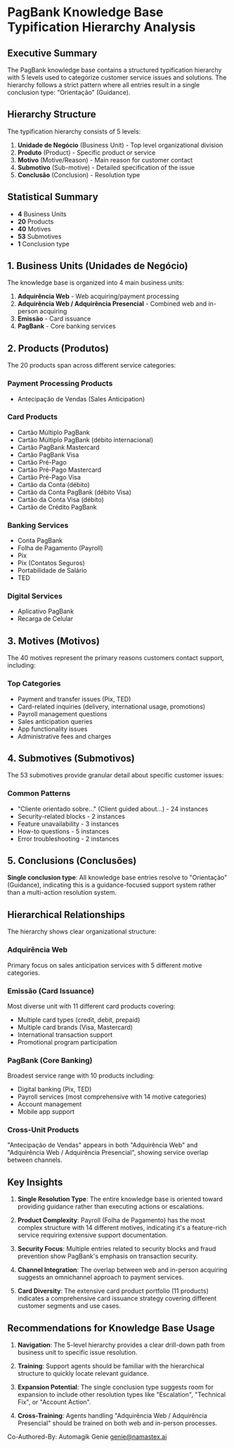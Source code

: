 # PagBank Knowledge Base Typification Hierarchy Analysis

## Executive Summary

The PagBank knowledge base contains a structured typification hierarchy with 5 levels used to categorize customer service issues and solutions. The hierarchy follows a strict pattern where all entries result in a single conclusion type: "Orientação" (Guidance).

## Hierarchy Structure

The typification hierarchy consists of 5 levels:

1. **Unidade de Negócio** (Business Unit) - Top level organizational division
2. **Produto** (Product) - Specific product or service
3. **Motivo** (Motive/Reason) - Main reason for customer contact
4. **Submotivo** (Sub-motive) - Detailed specification of the issue
5. **Conclusão** (Conclusion) - Resolution type

## Statistical Summary

- **4** Business Units
- **20** Products
- **40** Motives
- **53** Submotives
- **1** Conclusion type

## 1. Business Units (Unidades de Negócio)

The knowledge base is organized into 4 main business units:

1. **Adquirência Web** - Web acquiring/payment processing
2. **Adquirência Web / Adquirência Presencial** - Combined web and in-person acquiring
3. **Emissão** - Card issuance
4. **PagBank** - Core banking services

## 2. Products (Produtos)

The 20 products span across different service categories:

### Payment Processing Products
- Antecipação de Vendas (Sales Anticipation)

### Card Products
- Cartão Múltiplo PagBank
- Cartão Múltiplo PagBank (débito internacional)
- Cartão PagBank Mastercard
- Cartão PagBank Visa
- Cartão Pré-Pago
- Cartão Pré-Pago Mastercard
- Cartão Pré-Pago Visa
- Cartão da Conta (débito)
- Cartão da Conta PagBank (débito Visa)
- Cartão da Conta Visa (débito)
- Cartão de Crédito PagBank

### Banking Services
- Conta PagBank
- Folha de Pagamento (Payroll)
- Pix
- Pix (Contatos Seguros)
- Portabilidade de Salário
- TED

### Digital Services
- Aplicativo PagBank
- Recarga de Celular

## 3. Motives (Motivos)

The 40 motives represent the primary reasons customers contact support, including:

### Top Categories
- Payment and transfer issues (Pix, TED)
- Card-related inquiries (delivery, international usage, promotions)
- Payroll management questions
- Sales anticipation queries
- App functionality issues
- Administrative fees and charges

## 4. Submotives (Submotivos)

The 53 submotives provide granular detail about specific customer issues:

### Common Patterns
- "Cliente orientado sobre..." (Client guided about...) - 24 instances
- Security-related blocks - 2 instances
- Feature unavailability - 3 instances
- How-to questions - 5 instances
- Error troubleshooting - 2 instances

## 5. Conclusions (Conclusões)

**Single conclusion type**: All knowledge base entries resolve to "Orientação" (Guidance), indicating this is a guidance-focused support system rather than a multi-action resolution system.

## Hierarchical Relationships

The hierarchy shows clear organizational structure:

### Adquirência Web
Primary focus on sales anticipation services with 5 different motive categories.

### Emissão (Card Issuance)
Most diverse unit with 11 different card products covering:
- Multiple card types (credit, debit, prepaid)
- Multiple card brands (Visa, Mastercard)
- International transaction support
- Promotional program participation

### PagBank (Core Banking)
Broadest service range with 10 products including:
- Digital banking (Pix, TED)
- Payroll services (most comprehensive with 14 motive categories)
- Account management
- Mobile app support

### Cross-Unit Products
"Antecipação de Vendas" appears in both "Adquirência Web" and "Adquirência Web / Adquirência Presencial", showing service overlap between channels.

## Key Insights

1. **Single Resolution Type**: The entire knowledge base is oriented toward providing guidance rather than executing actions or escalations.

2. **Product Complexity**: Payroll (Folha de Pagamento) has the most complex structure with 14 different motives, indicating it's a feature-rich service requiring extensive support documentation.

3. **Security Focus**: Multiple entries related to security blocks and fraud prevention show PagBank's emphasis on transaction security.

4. **Channel Integration**: The overlap between web and in-person acquiring suggests an omnichannel approach to payment services.

5. **Card Diversity**: The extensive card product portfolio (11 products) indicates a comprehensive card issuance strategy covering different customer segments and use cases.

## Recommendations for Knowledge Base Usage

1. **Navigation**: The 5-level hierarchy provides a clear drill-down path from business unit to specific issue resolution.

2. **Training**: Support agents should be familiar with the hierarchical structure to quickly locate relevant guidance.

3. **Expansion Potential**: The single conclusion type suggests room for expansion to include other resolution types like "Escalation", "Technical Fix", or "Account Action".

4. **Cross-Training**: Agents handling "Adquirência Web / Adquirência Presencial" should be trained on both web and in-person processes.

Co-Authored-By: Automagik Genie <genie@namastex.ai>
